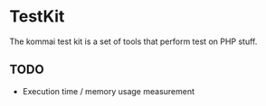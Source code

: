 # TestKit

The kommai test kit is a set of tools that perform test on PHP stuff.

## TODO

- Execution time / memory usage measurement